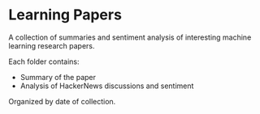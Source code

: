 # Learning Papers

A collection of summaries and sentiment analysis of interesting machine learning research papers.

Each folder contains:
- Summary of the paper
- Analysis of HackerNews discussions and sentiment

Organized by date of collection.
